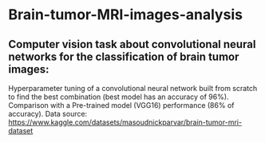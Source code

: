 # Brain-tumor-MRI-images-analysis
## Computer vision task about convolutional neural networks for the classification of brain tumor images:
Hyperparameter tuning of a convolutional neural network built from scratch to find the best combination (best model has an accuracy of 96%). Comparison with a Pre-trained model (VGG16) performance (86% of accuracy).
Data source: https://www.kaggle.com/datasets/masoudnickparvar/brain-tumor-mri-dataset
